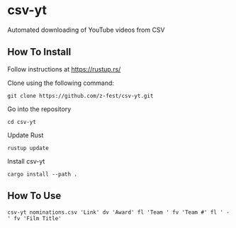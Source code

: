 # csv-yt
Automated downloading of YouTube videos from CSV

## How To Install

Follow instructions at https://rustup.rs/

Clone using the following command:

```shell
git clone https://github.com/z-fest/csv-yt.git
```

Go into the repository

```shell
cd csv-yt
```

Update Rust

```shell
rustup update
```

Install csv-yt

```
cargo install --path .
```

## How To Use

```shell
csv-yt nominations.csv 'Link' dv 'Award' fl 'Team ' fv 'Team #' fl ' - ' fv 'Film Title'
```

